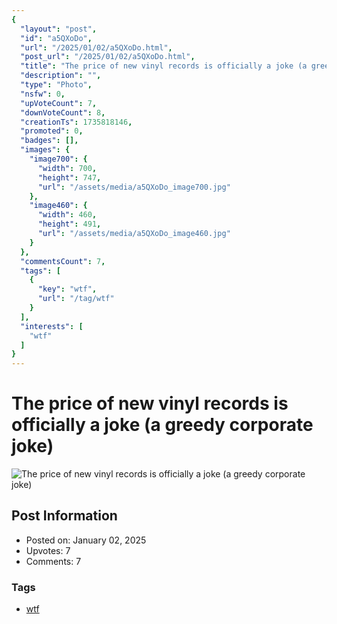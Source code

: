 ```yaml
---
{
  "layout": "post",
  "id": "a5QXoDo",
  "url": "/2025/01/02/a5QXoDo.html",
  "post_url": "/2025/01/02/a5QXoDo.html",
  "title": "The price of new vinyl records is officially a joke (a greedy corporate joke)",
  "description": "",
  "type": "Photo",
  "nsfw": 0,
  "upVoteCount": 7,
  "downVoteCount": 8,
  "creationTs": 1735818146,
  "promoted": 0,
  "badges": [],
  "images": {
    "image700": {
      "width": 700,
      "height": 747,
      "url": "/assets/media/a5QXoDo_image700.jpg"
    },
    "image460": {
      "width": 460,
      "height": 491,
      "url": "/assets/media/a5QXoDo_image460.jpg"
    }
  },
  "commentsCount": 7,
  "tags": [
    {
      "key": "wtf",
      "url": "/tag/wtf"
    }
  ],
  "interests": [
    "wtf"
  ]
}
---
```


# The price of new vinyl records is officially a joke (a greedy corporate joke)

![The price of new vinyl records is officially a joke (a greedy corporate joke)](/assets/media/a5QXoDo_image700.jpg)

## Post Information

- Posted on: January 02, 2025
- Upvotes: 7
- Comments: 7

### Tags

- [wtf](/tag/wtf)
